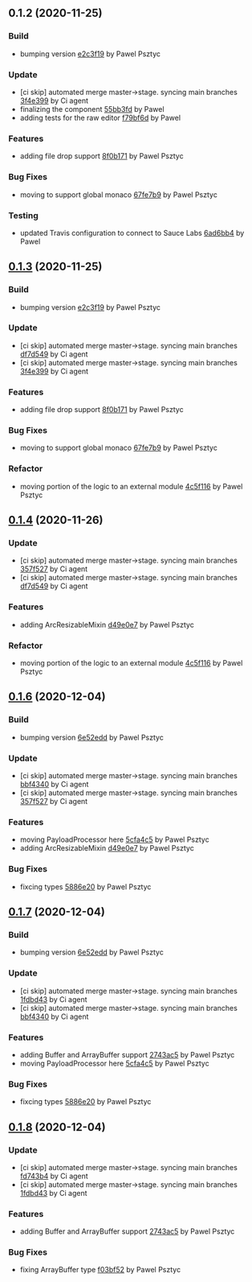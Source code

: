<a name="0.1.2"></a>
## 0.1.2 (2020-11-25)

### Build

* bumping version [e2c3f19](https://github.com/advanced-rest-client/body-editor/commit/e2c3f19e819d0df01e15cfaa19a59a0c19a6f257) by Pawel Psztyc


### Update

* [ci skip] automated merge master->stage. syncing main branches [3f4e399](https://github.com/advanced-rest-client/body-editor/commit/3f4e399bb13db9b2448b5665778cdfaca8c165dc) by Ci agent
* finalizing the component [55bb3fd](https://github.com/advanced-rest-client/body-editor/commit/55bb3fda808a653abde777d2c80f01c8e78153a1) by Pawel
* adding tests for the raw editor [f79bf6d](https://github.com/advanced-rest-client/body-editor/commit/f79bf6da686446c1229d687ace357585cb54dc51) by Pawel


### Features

* adding file drop support [8f0b171](https://github.com/advanced-rest-client/body-editor/commit/8f0b171d119c654388ce7c3fc7d22749d89cd2ac) by Pawel Psztyc


### Bug Fixes

* moving to support global monaco [67fe7b9](https://github.com/advanced-rest-client/body-editor/commit/67fe7b946be5e207aeab00f02d720ff69d361163) by Pawel Psztyc


### Testing

* updated Travis configuration to connect to Sauce Labs [6ad6bb4](https://github.com/advanced-rest-client/body-editor/commit/6ad6bb421a90a68b8bb3d2b02f7a08b76ec79f25) by Pawel


<a name="0.1.3"></a>
## [0.1.3](https://github.com/advanced-rest-client/body-editor/compare/0.1.0...0.1.3) (2020-11-25)

### Build

* bumping version [e2c3f19](https://github.com/advanced-rest-client/body-editor/commit/e2c3f19e819d0df01e15cfaa19a59a0c19a6f257) by Pawel Psztyc


### Update

* [ci skip] automated merge master->stage. syncing main branches [df7d549](https://github.com/advanced-rest-client/body-editor/commit/df7d54901932f1e8bdc524c1ba14812451abd163) by Ci agent
* [ci skip] automated merge master->stage. syncing main branches [3f4e399](https://github.com/advanced-rest-client/body-editor/commit/3f4e399bb13db9b2448b5665778cdfaca8c165dc) by Ci agent


### Features

* adding file drop support [8f0b171](https://github.com/advanced-rest-client/body-editor/commit/8f0b171d119c654388ce7c3fc7d22749d89cd2ac) by Pawel Psztyc


### Bug Fixes

* moving to support global monaco [67fe7b9](https://github.com/advanced-rest-client/body-editor/commit/67fe7b946be5e207aeab00f02d720ff69d361163) by Pawel Psztyc


### Refactor

* moving portion of the logic to an external module [4c5f116](https://github.com/advanced-rest-client/body-editor/commit/4c5f1162258aad9530d544bb1b4e1a2a6b4b5007) by Pawel Psztyc


<a name="0.1.4"></a>
## [0.1.4](https://github.com/advanced-rest-client/body-editor/compare/0.1.2...0.1.4) (2020-11-26)

### Update

* [ci skip] automated merge master->stage. syncing main branches [357f527](https://github.com/advanced-rest-client/body-editor/commit/357f5272eefbd2002fbe40467f95822451cc922d) by Ci agent
* [ci skip] automated merge master->stage. syncing main branches [df7d549](https://github.com/advanced-rest-client/body-editor/commit/df7d54901932f1e8bdc524c1ba14812451abd163) by Ci agent


### Features

* adding ArcResizableMixin [d49e0e7](https://github.com/advanced-rest-client/body-editor/commit/d49e0e73fa0cda44baa5c50739a24b24a2348d00) by Pawel Psztyc


### Refactor

* moving portion of the logic to an external module [4c5f116](https://github.com/advanced-rest-client/body-editor/commit/4c5f1162258aad9530d544bb1b4e1a2a6b4b5007) by Pawel Psztyc


<a name="0.1.6"></a>
## [0.1.6](https://github.com/advanced-rest-client/body-editor/compare/0.1.3...0.1.6) (2020-12-04)

### Build

* bumping version [6e52edd](https://github.com/advanced-rest-client/body-editor/commit/6e52edd33203b0ce357bb010f247953fa72de7bc) by Pawel Psztyc


### Update

* [ci skip] automated merge master->stage. syncing main branches [bbf4340](https://github.com/advanced-rest-client/body-editor/commit/bbf43409e886b828ce153972e9251cbe5d55e664) by Ci agent
* [ci skip] automated merge master->stage. syncing main branches [357f527](https://github.com/advanced-rest-client/body-editor/commit/357f5272eefbd2002fbe40467f95822451cc922d) by Ci agent


### Features

* moving PayloadProcessor here [5cfa4c5](https://github.com/advanced-rest-client/body-editor/commit/5cfa4c5807f29de88da6e3757fc0e3c3d2c765e8) by Pawel Psztyc
* adding ArcResizableMixin [d49e0e7](https://github.com/advanced-rest-client/body-editor/commit/d49e0e73fa0cda44baa5c50739a24b24a2348d00) by Pawel Psztyc


### Bug Fixes

* fixcing types [5886e20](https://github.com/advanced-rest-client/body-editor/commit/5886e208e279466f21b3db92f8b7fdbde3ff027a) by Pawel Psztyc


<a name="0.1.7"></a>
## [0.1.7](https://github.com/advanced-rest-client/body-editor/compare/0.1.4...0.1.7) (2020-12-04)

### Build

* bumping version [6e52edd](https://github.com/advanced-rest-client/body-editor/commit/6e52edd33203b0ce357bb010f247953fa72de7bc) by Pawel Psztyc


### Update

* [ci skip] automated merge master->stage. syncing main branches [1fdbd43](https://github.com/advanced-rest-client/body-editor/commit/1fdbd437476bf1a8d848b96d9d20316789d5bcf8) by Ci agent
* [ci skip] automated merge master->stage. syncing main branches [bbf4340](https://github.com/advanced-rest-client/body-editor/commit/bbf43409e886b828ce153972e9251cbe5d55e664) by Ci agent


### Features

* adding Buffer and ArrayBuffer support [2743ac5](https://github.com/advanced-rest-client/body-editor/commit/2743ac522563271be1eca918f462d3235fe77251) by Pawel Psztyc
* moving PayloadProcessor here [5cfa4c5](https://github.com/advanced-rest-client/body-editor/commit/5cfa4c5807f29de88da6e3757fc0e3c3d2c765e8) by Pawel Psztyc


### Bug Fixes

* fixcing types [5886e20](https://github.com/advanced-rest-client/body-editor/commit/5886e208e279466f21b3db92f8b7fdbde3ff027a) by Pawel Psztyc


<a name="0.1.8"></a>
## [0.1.8](https://github.com/advanced-rest-client/body-editor/compare/0.1.6...0.1.8) (2020-12-04)

### Update

* [ci skip] automated merge master->stage. syncing main branches [fd743b4](https://github.com/advanced-rest-client/body-editor/commit/fd743b4c4962a691658de742c67941184ca24e11) by Ci agent
* [ci skip] automated merge master->stage. syncing main branches [1fdbd43](https://github.com/advanced-rest-client/body-editor/commit/1fdbd437476bf1a8d848b96d9d20316789d5bcf8) by Ci agent


### Features

* adding Buffer and ArrayBuffer support [2743ac5](https://github.com/advanced-rest-client/body-editor/commit/2743ac522563271be1eca918f462d3235fe77251) by Pawel Psztyc


### Bug Fixes

* fixing ArrayBuffer type [f03bf52](https://github.com/advanced-rest-client/body-editor/commit/f03bf52195f6a40c1e183005aed5382018918027) by Pawel Psztyc


